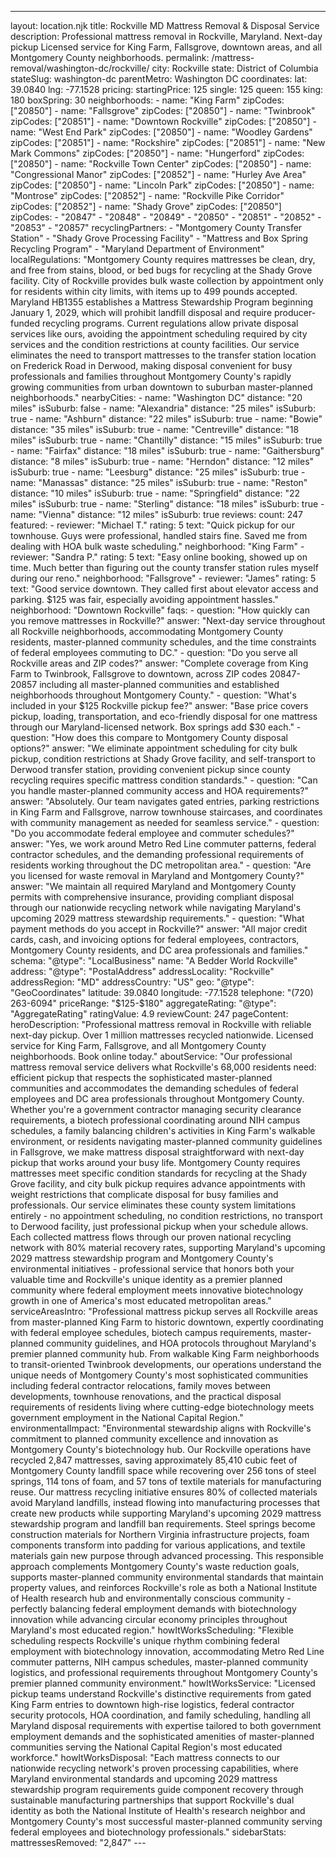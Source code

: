 ---
layout: location.njk
title: Rockville MD Mattress Removal & Disposal Service
description: Professional mattress removal in Rockville, Maryland. Next-day pickup Licensed service for King Farm, Fallsgrove, downtown areas, and all Montgomery County neighborhoods.
permalink: /mattress-removal/washington-dc/rockville/
city: Rockville state: District of Columbia stateSlug: washington-dc parentMetro: Washington DC coordinates: lat: 39.0840 lng: -77.1528 pricing: startingPrice: 125 single: 125 queen: 155 king: 180 boxSpring: 30 neighborhoods: - name: "King Farm" zipCodes: ["20850"] - name: "Fallsgrove" zipCodes: ["20850"] - name: "Twinbrook" zipCodes: ["20851"] - name: "Downtown Rockville" zipCodes: ["20850"] - name: "West End Park" zipCodes: ["20850"] - name: "Woodley Gardens" zipCodes: ["20851"] - name: "Rockshire" zipCodes: ["20851"] - name: "New Mark Commons" zipCodes: ["20850"] - name: "Hungerford" zipCodes: ["20850"] - name: "Rockville Town Center" zipCodes: ["20850"] - name: "Congressional Manor" zipCodes: ["20852"] - name: "Hurley Ave Area" zipCodes: ["20850"] - name: "Lincoln Park" zipCodes: ["20850"] - name: "Montrose" zipCodes: ["20852"] - name: "Rockville Pike Corridor" zipCodes: ["20852"] - name: "Shady Grove" zipCodes: ["20850"] zipCodes: - "20847" - "20848" - "20849" - "20850" - "20851" - "20852" - "20853" - "20857" recyclingPartners: - "Montgomery County Transfer Station" - "Shady Grove Processing Facility" - "Mattress and Box Spring Recycling Program" - "Maryland Department of Environment" localRegulations: "Montgomery County requires mattresses be clean, dry, and free from stains, blood, or bed bugs for recycling at the Shady Grove facility. City of Rockville provides bulk waste collection by appointment only for residents within city limits, with items up to 499 pounds accepted. Maryland HB1355 establishes a Mattress Stewardship Program beginning January 1, 2029, which will prohibit landfill disposal and require producer-funded recycling programs. Current regulations allow private disposal services like ours, avoiding the appointment scheduling required by city services and the condition restrictions at county facilities. Our service eliminates the need to transport mattresses to the transfer station location on Frederick Road in Derwood, making disposal convenient for busy professionals and families throughout Montgomery County's rapidly growing communities from urban downtown to suburban master-planned neighborhoods." nearbyCities: - name: "Washington DC" distance: "20 miles" isSuburb: false - name: "Alexandria" distance: "25 miles" isSuburb: true - name: "Ashburn" distance: "22 miles" isSuburb: true - name: "Bowie" distance: "35 miles" isSuburb: true - name: "Centreville" distance: "18 miles" isSuburb: true - name: "Chantilly" distance: "15 miles" isSuburb: true - name: "Fairfax" distance: "18 miles" isSuburb: true - name: "Gaithersburg" distance: "8 miles" isSuburb: true - name: "Herndon" distance: "12 miles" isSuburb: true - name: "Leesburg" distance: "25 miles" isSuburb: true - name: "Manassas" distance: "25 miles" isSuburb: true - name: "Reston" distance: "10 miles" isSuburb: true - name: "Springfield" distance: "22 miles" isSuburb: true - name: "Sterling" distance: "18 miles" isSuburb: true - name: "Vienna" distance: "12 miles" isSuburb: true reviews: count: 247 featured: - reviewer: "Michael T." rating: 5 text: "Quick pickup for our townhouse. Guys were professional, handled stairs fine. Saved me from dealing with HOA bulk waste scheduling." neighborhood: "King Farm" - reviewer: "Sandra P." rating: 5 text: "Easy online booking, showed up on time. Much better than figuring out the county transfer station rules myself during our reno." neighborhood: "Fallsgrove" - reviewer: "James" rating: 5 text: "Good service downtown. They called first about elevator access and parking. $125 was fair, especially avoiding appointment hassles." neighborhood: "Downtown Rockville" faqs: - question: "How quickly can you remove mattresses in Rockville?" answer: "Next-day service throughout all Rockville neighborhoods, accommodating Montgomery County residents, master-planned community schedules, and the time constraints of federal employees commuting to DC." - question: "Do you serve all Rockville areas and ZIP codes?" answer: "Complete coverage from King Farm to Twinbrook, Fallsgrove to downtown, across ZIP codes 20847-20857 including all master-planned communities and established neighborhoods throughout Montgomery County." - question: "What's included in your $125 Rockville pickup fee?" answer: "Base price covers pickup, loading, transportation, and eco-friendly disposal for one mattress through our Maryland-licensed network. Box springs add $30 each." - question: "How does this compare to Montgomery County disposal options?" answer: "We eliminate appointment scheduling for city bulk pickup, condition restrictions at Shady Grove facility, and self-transport to Derwood transfer station, providing convenient pickup since county recycling requires specific mattress condition standards." - question: "Can you handle master-planned community access and HOA requirements?" answer: "Absolutely. Our team navigates gated entries, parking restrictions in King Farm and Fallsgrove, narrow townhouse staircases, and coordinates with community management as needed for seamless service." - question: "Do you accommodate federal employee and commuter schedules?" answer: "Yes, we work around Metro Red Line commuter patterns, federal contractor schedules, and the demanding professional requirements of residents working throughout the DC metropolitan area." - question: "Are you licensed for waste removal in Maryland and Montgomery County?" answer: "We maintain all required Maryland and Montgomery County permits with comprehensive insurance, providing compliant disposal through our nationwide recycling network while navigating Maryland's upcoming 2029 mattress stewardship requirements." - question: "What payment methods do you accept in Rockville?" answer: "All major credit cards, cash, and invoicing options for federal employees, contractors, Montgomery County residents, and DC area professionals and families." schema: "@type": "LocalBusiness" name: "A Bedder World Rockville" address: "@type": "PostalAddress" addressLocality: "Rockville" addressRegion: "MD" addressCountry: "US" geo: "@type": "GeoCoordinates" latitude: 39.0840 longitude: -77.1528 telephone: "(720) 263-6094" priceRange: "$125-$180" aggregateRating: "@type": "AggregateRating" ratingValue: 4.9 reviewCount: 247 pageContent: heroDescription: "Professional mattress removal in Rockville with reliable next-day pickup. Over 1 million mattresses recycled nationwide. Licensed service for King Farm, Fallsgrove, and all Montgomery County neighborhoods. Book online today." aboutService: "Our professional mattress removal service delivers what Rockville's 68,000 residents need: efficient pickup that respects the sophisticated master-planned communities and accommodates the demanding schedules of federal employees and DC area professionals throughout Montgomery County. Whether you're a government contractor managing security clearance requirements, a biotech professional coordinating around NIH campus schedules, a family balancing children's activities in King Farm's walkable environment, or residents navigating master-planned community guidelines in Fallsgrove, we make mattress disposal straightforward with next-day pickup that works around your busy life. Montgomery County requires mattresses meet specific condition standards for recycling at the Shady Grove facility, and city bulk pickup requires advance appointments with weight restrictions that complicate disposal for busy families and professionals. Our service eliminates these county system limitations entirely - no appointment scheduling, no condition restrictions, no transport to Derwood facility, just professional pickup when your schedule allows. Each collected mattress flows through our proven national recycling network with 80% material recovery rates, supporting Maryland's upcoming 2029 mattress stewardship program and Montgomery County's environmental initiatives - professional service that honors both your valuable time and Rockville's unique identity as a premier planned community where federal employment meets innovative biotechnology growth in one of America's most educated metropolitan areas." serviceAreasIntro: "Professional mattress pickup serves all Rockville areas from master-planned King Farm to historic downtown, expertly coordinating with federal employee schedules, biotech campus requirements, master-planned community guidelines, and HOA protocols throughout Maryland's premier planned community hub. From walkable King Farm neighborhoods to transit-oriented Twinbrook developments, our operations understand the unique needs of Montgomery County's most sophisticated communities including federal contractor relocations, family moves between developments, townhouse renovations, and the practical disposal requirements of residents living where cutting-edge biotechnology meets government employment in the National Capital Region." environmentalImpact: "Environmental stewardship aligns with Rockville's commitment to planned community excellence and innovation as Montgomery County's biotechnology hub. Our Rockville operations have recycled 2,847 mattresses, saving approximately 85,410 cubic feet of Montgomery County landfill space while recovering over 256 tons of steel springs, 114 tons of foam, and 57 tons of textile materials for manufacturing reuse. Our mattress recycling initiative ensures 80% of collected materials avoid Maryland landfills, instead flowing into manufacturing processes that create new products while supporting Maryland's upcoming 2029 mattress stewardship program and landfill ban requirements. Steel springs become construction materials for Northern Virginia infrastructure projects, foam components transform into padding for various applications, and textile materials gain new purpose through advanced processing. This responsible approach complements Montgomery County's waste reduction goals, supports master-planned community environmental standards that maintain property values, and reinforces Rockville's role as both a National Institute of Health research hub and environmentally conscious community - perfectly balancing federal employment demands with biotechnology innovation while advancing circular economy principles throughout Maryland's most educated region." howItWorksScheduling: "Flexible scheduling respects Rockville's unique rhythm combining federal employment with biotechnology innovation, accommodating Metro Red Line commuter patterns, NIH campus schedules, master-planned community logistics, and professional requirements throughout Montgomery County's premier planned community environment." howItWorksService: "Licensed pickup teams understand Rockville's distinctive requirements from gated King Farm entries to downtown high-rise logistics, federal contractor security protocols, HOA coordination, and family scheduling, handling all Maryland disposal requirements with expertise tailored to both government employment demands and the sophisticated amenities of master-planned communities serving the National Capital Region's most educated workforce." howItWorksDisposal: "Each mattress connects to our nationwide recycling network's proven processing capabilities, where Maryland environmental standards and upcoming 2029 mattress stewardship program requirements guide component recovery through sustainable manufacturing partnerships that support Rockville's dual identity as both the National Institute of Health's research neighbor and Montgomery County's most successful master-planned community serving federal employees and biotechnology professionals." sidebarStats: mattressesRemoved: "2,847" ---